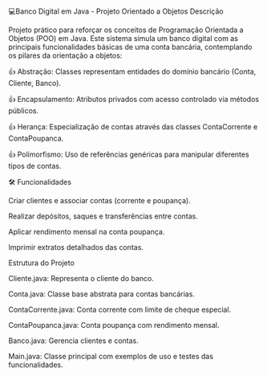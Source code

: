 💻Banco Digital em Java - Projeto Orientado a Objetos
Descrição

Projeto prático para reforçar os conceitos de Programação Orientada a Objetos (POO) em Java. Este sistema simula um banco digital com as principais funcionalidades básicas de uma conta bancária, contemplando os pilares da orientação a objetos:

👍 Abstração: Classes representam entidades do domínio bancário (Conta, Cliente, Banco).

👍 Encapsulamento: Atributos privados com acesso controlado via métodos públicos.

👍 Herança: Especialização de contas através das classes ContaCorrente e ContaPoupanca.

👍 Polimorfismo: Uso de referências genéricas para manipular diferentes tipos de contas.



🛠 Funcionalidades

Criar clientes e associar contas (corrente e poupança).

Realizar depósitos, saques e transferências entre contas.

Aplicar rendimento mensal na conta poupança.

Imprimir extratos detalhados das contas.

Estrutura do Projeto

Cliente.java: Representa o cliente do banco.

Conta.java: Classe base abstrata para contas bancárias.

ContaCorrente.java: Conta corrente com limite de cheque especial.

ContaPoupanca.java: Conta poupança com rendimento mensal.

Banco.java: Gerencia clientes e contas.

Main.java: Classe principal com exemplos de uso e testes das funcionalidades.
